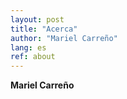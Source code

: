 ```yaml
---
layout: post
title: "Acerca"
author: "Mariel Carreño"
lang: es
ref: about
---
```


**Mariel Carreño**
